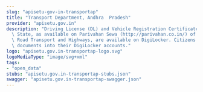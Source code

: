 ```yaml
---
slug: "apisetu-gov-in-transportap"
title: "Transport Department, Andhra  Pradesh"
provider: "apisetu.gov.in"
description: "Driving License (DL) and Vehicle Registration Certificate (RC) of the\
  \ State, as available on Parivahan Sewa (http://parivahan.co.in/) of Ministry of\
  \ Road Transport and Highways, are available on DigiLocker. Citizens can pull these\
  \ documents into their DigiLocker accounts."
logo: "apisetu.gov.in-transportap-logo.svg"
logoMediaType: "image/svg+xml"
tags:
- "open_data"
stubs: "apisetu.gov.in-transportap-stubs.json"
swagger: "apisetu.gov.in-transportap-swagger.json"
---
```

